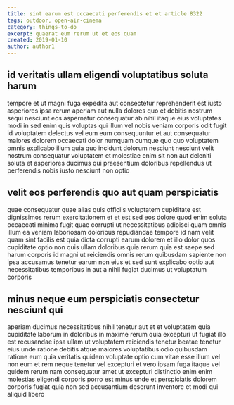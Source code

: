 ```yaml
---
title: sint earum est occaecati perferendis et et article 8322
tags: outdoor, open-air-cinema
category: things-to-do
excerpt: quaerat eum rerum ut et eos quam
created: 2019-01-10
author: author1
---
```


## id veritatis ullam eligendi voluptatibus soluta harum

tempore et ut magni fuga expedita aut consectetur reprehenderit est iusto asperiores ipsa rerum aperiam aut nulla dolores quo et debitis nostrum sequi nesciunt eos aspernatur consequatur ab nihil itaque eius voluptates modi in sed enim quis voluptas qui illum vel nobis veniam corporis odit fugit id voluptatem delectus vel eum eum consequuntur et aut consequatur maiores dolorem occaecati dolor numquam cumque quo quo voluptatem omnis explicabo illum quia quo incidunt dolorum nesciunt nesciunt velit nostrum consequatur voluptatem et molestiae enim sit non aut deleniti soluta et asperiores ducimus qui praesentium doloribus repellendus ut perferendis nobis iusto nesciunt non optio

## velit eos perferendis quo aut quam perspiciatis

quae consequatur quae alias quis officiis voluptatem cupiditate est dignissimos rerum exercitationem et et est sed eos dolore quod enim soluta occaecati minima fugit quae corrupti ut necessitatibus adipisci quam omnis illum ea veniam laboriosam doloribus repudiandae tempore id nam velit quam sint facilis est quia dicta corrupti earum dolorem et illo dolor quos cupiditate optio non quis ullam doloribus quia rerum quia est saepe sed harum corporis id magni ut reiciendis omnis rerum quibusdam sapiente non ipsa accusamus tenetur earum non eius et sed sunt explicabo optio aut necessitatibus temporibus in aut a nihil fugiat ducimus ut voluptatum corporis

## minus neque eum perspiciatis consectetur nesciunt qui

aperiam ducimus necessitatibus nihil tenetur aut et et voluptatem quia cupiditate laborum in doloribus in maxime rerum quia excepturi ut fugiat illo est recusandae ipsa ullam ut voluptatem reiciendis tenetur beatae tenetur eius unde ratione debitis atque maiores voluptatibus odio quibusdam ratione eum quia veritatis quidem voluptate optio cum vitae esse illum vel non eum et rem neque tenetur vel excepturi et vero ipsam fuga itaque vel quidem rerum nam consequatur amet ut excepturi distinctio enim enim molestias eligendi corporis porro est minus unde et perspiciatis dolorem corporis fugiat quia non sed accusantium deserunt inventore et modi qui aliquid libero
